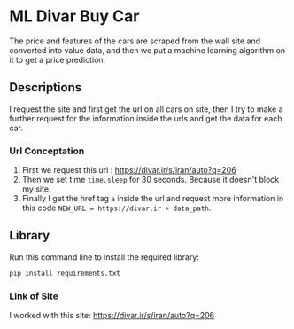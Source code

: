 # ML Divar Buy Car
The price and features of the cars are scraped from the wall site and converted into value data, and then we put a machine learning algorithm on it to get a price prediction.

## Descriptions
I request the site and first get the url on all cars on site, then I try to make a further request for the information inside the urls and get the data for each car.

### Url Conceptation
1) First we request this url : https://divar.ir/s/iran/auto?q=206
2) Then we set time `time.sleep` for 30 seconds. Because it doesn't block my site.
3) Finally I get the href tag `a` inside the url and request more information in this code `NEW_URL = https://divar.ir + data_path`.

## Library
Run this command line to install the required library:
```bash
pip install requirements.txt
```

### Link of Site
I worked with this site:
https://divar.ir/s/iran/auto?q=206

